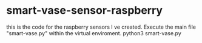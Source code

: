 # smart-vase-sensor-raspberry
this is the code for the raspberry sensors I ve created.
Execute the main file "smart-vase.py" within the virtual enviroment.
python3 smart-vase.py
